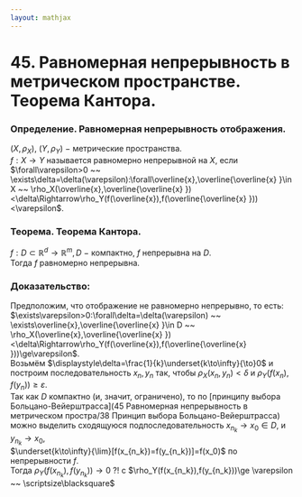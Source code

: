 ```yaml
---  
layout: mathjax  
---  
```

  
# 45. Равномерная непрерывность в метрическом пространстве. Теорема Кантора.  
  
### Определение. Равномерная непрерывность отображения.  
$(X,\rho_X),~(Y,\rho_Y)~-~$метрические пространства.  
$f:X\to Y$ называется равномерно непрерывной на $X$, если  
$\forall\varepsilon>0 ~~ \exists\delta=\delta(\varepsilon):\forall\overline{x},\overline{\overline{x} }\in X ~~ \rho_X(\overline{x},\overline{\overline{x} })<\delta\Rightarrow\rho_Y(f(\overline{x}),f(\overline{\overline{x} }))<\varepsilon$.  
  
### Теорема. Теорема Кантора.  
$f:D\subset\mathbb{R}^d\to\mathbb{R}^m,D~-~$компактно, $f$ непрерывна на $D$.  
Тогда $f$ равномерно непрерывна.  
  
### Доказательство:  
Предположим, что отображение не равномерно непрерывно, то есть:  
$\exists\varepsilon>0:\forall\delta=\delta(\varepsilon) ~~ \exists\overline{x},\overline{\overline{x} }\in D ~~ \rho_X(\overline{x},\overline{\overline{x} })<\delta\Rightarrow\rho_Y(f(\overline{x}),f(\overline{\overline{x} }))\ge\varepsilon$.  
Возьмём $\displaystyle\delta=\frac{1}{k}\underset{k\to\infty}{\to}0$ и построим последовательность $x_n,y_n$ так, чтобы $\rho_X(x_n,y_n)<\delta$ и $\rho_Y(f(x_n),f(y_n))\ge\varepsilon$.  
Так как $D$ компактно (и, значит, ограничено), то по [принципу выбора Больцано-Вейерштрасса](45 Равномерная непрерывность в метрическом простра/38 Принцип выбора Больцано-Вейерштрасса) можно выделить сходящуюся подпоследовательность $x_{n_k}\to x_0\in D$, и $y_{n_k}\to x_0,$  
$\underset{k\to\infty}{\lim}[f(x_{n_k})=f(y_{n_k})]=f(x_0)$ по непрерывности $f$.  
Тогда $\rho_Y(f(x_{n_k}),f(y_{n_k}))\to0~?!$ c $\rho_Y(f(x_{n_k}),f(y_{n_k}))\ge \varepsilon ~~ \scriptsize\blacksquare$  
